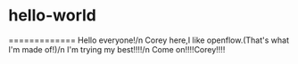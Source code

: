 # hello-world
=============
Hello everyone!/n
Corey here,I like openflow.(That's what I'm made of!)/n
I'm trying my best!!!!/n
Come on!!!!Corey!!!!
